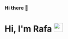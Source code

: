 ### Hi there 👋

# Hi, I'm Rafa <img src="https://github.com/TheDudeThatCode/TheDudeThatCode/blob/master/Assets/Hi.gif" width="29px">
